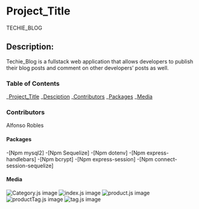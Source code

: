 # Project_Title

TECHIE_BLOG
## Description:
Techie_Blog is a fullstack web application that allows developers to publish their blog posts and comment on other developers’ posts as well.

### Table of Contents

_[Project_Title](#project_title)
_[Desciption](#description)
_[Contributors](#contributors)
_[Packages](#packages)
\_[Media](#media)

### Contributors

Alfonso Robles

#### Packages

-[Npm mysql2] -[Npm Sequelize] -[Npm dotenv] 
-[Npm express-handlebars] -[Npm bcrypt] -[Npm express-session]
-[Npm connect-session-sequelize]

#### Media



![Category.js image](./Assets/insomniaCategories.jpg)
![index.js image](./Assets/insomniaProducts.jpg)
![product.js image](./Assets/insomniaTags.jpg)
![productTag.js image](./Assets/indexJS.jpg)
![tag.js image](./Assets/ProductJS.jpg)
